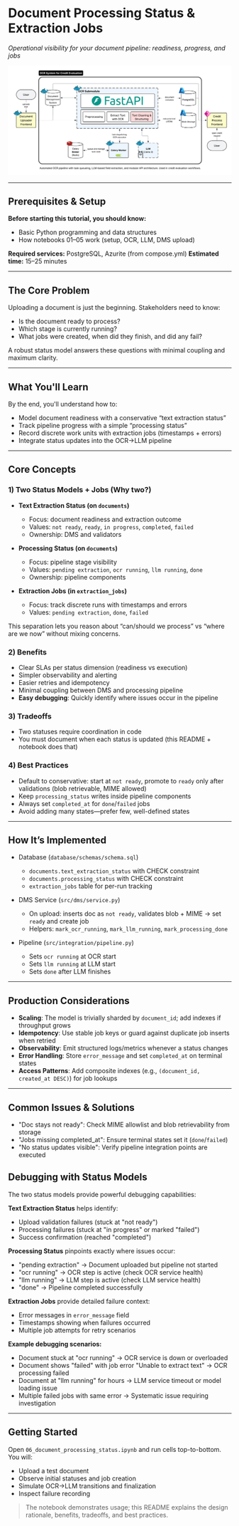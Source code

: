 # Document Processing Status & Extraction Jobs

*Operational visibility for your document pipeline: readiness, progress, and jobs*

![Processing Status](../../docs/imgs/3-llm-field-extraction.png)

---

## Prerequisites & Setup

**Before starting this tutorial, you should know:**
- Basic Python programming and data structures
- How notebooks 01–05 work (setup, OCR, LLM, DMS upload)

**Required services:** PostgreSQL, Azurite (from compose.yml)
**Estimated time:** 15–25 minutes

---

## The Core Problem

Uploading a document is just the beginning. Stakeholders need to know:
- Is the document ready to process?
- Which stage is currently running?
- What jobs were created, when did they finish, and did any fail?

A robust status model answers these questions with minimal coupling and maximum clarity.

---

## What You'll Learn

By the end, you'll understand how to:
- Model document readiness with a conservative “text extraction status”
- Track pipeline progress with a simple “processing status”
- Record discrete work units with extraction jobs (timestamps + errors)
- Integrate status updates into the OCR→LLM pipeline

---

## Core Concepts

### 1) Two Status Models + Jobs (Why two?)

- **Text Extraction Status (on `documents`)**
  - Focus: document readiness and extraction outcome
  - Values: `not ready`, `ready`, `in progress`, `completed`, `failed`
  - Ownership: DMS and validators

- **Processing Status (on `documents`)**
  - Focus: pipeline stage visibility
  - Values: `pending extraction`, `ocr running`, `llm running`, `done`
  - Ownership: pipeline components

- **Extraction Jobs (in `extraction_jobs`)**
  - Focus: track discrete runs with timestamps and errors
  - Values: `pending extraction`, `done`, `failed`

This separation lets you reason about “can/should we process” vs “where are we now” without mixing concerns.

### 2) Benefits
- Clear SLAs per status dimension (readiness vs execution)
- Simpler observability and alerting
- Easier retries and idempotency
- Minimal coupling between DMS and processing pipeline
- **Easy debugging**: Quickly identify where issues occur in the pipeline

### 3) Tradeoffs
- Two statuses require coordination in code
- You must document when each status is updated (this README + notebook does that)

### 4) Best Practices
- Default to conservative: start at `not ready`, promote to `ready` only after validations (blob retrievable, MIME allowed)
- Keep `processing_status` writes inside pipeline components
- Always set `completed_at` for `done`/`failed` jobs
- Avoid adding many states—prefer few, well-defined states

---

## How It’s Implemented

- Database (`database/schemas/schema.sql`)
  - `documents.text_extraction_status` with CHECK constraint
  - `documents.processing_status` with CHECK constraint
  - `extraction_jobs` table for per-run tracking

- DMS Service (`src/dms/service.py`)
  - On upload: inserts doc as `not ready`, validates blob + MIME → set `ready` and create job
  - Helpers: `mark_ocr_running`, `mark_llm_running`, `mark_processing_done`

- Pipeline (`src/integration/pipeline.py`)
  - Sets `ocr running` at OCR start
  - Sets `llm running` at LLM start
  - Sets `done` after LLM finishes

---

## Production Considerations

- **Scaling**: The model is trivially sharded by `document_id`; add indexes if throughput grows
- **Idempotency**: Use stable job keys or guard against duplicate job inserts when retried
- **Observability**: Emit structured logs/metrics whenever a status changes
- **Error Handling**: Store `error_message` and set `completed_at` on terminal states
- **Access Patterns**: Add composite indexes (e.g., `(document_id, created_at DESC)`) for job lookups

---

## Common Issues & Solutions

- "Doc stays not ready": Check MIME allowlist and blob retrievability from storage
- "Jobs missing completed_at": Ensure terminal states set it (`done`/`failed`)
- "No status updates visible": Verify pipeline integration points are executed

## Debugging with Status Models

The two status models provide powerful debugging capabilities:

**Text Extraction Status** helps identify:
- Upload validation failures (stuck at "not ready")
- Processing failures (stuck at "in progress" or marked "failed")
- Success confirmation (reached "completed")

**Processing Status** pinpoints exactly where issues occur:
- "pending extraction" → Document uploaded but pipeline not started
- "ocr running" → OCR step is active (check OCR service health)
- "llm running" → LLM step is active (check LLM service health)
- "done" → Pipeline completed successfully

**Extraction Jobs** provide detailed failure context:
- Error messages in `error_message` field
- Timestamps showing when failures occurred
- Multiple job attempts for retry scenarios

**Example debugging scenarios:**
- Document stuck at "ocr running" → OCR service is down or overloaded
- Document shows "failed" with job error "Unable to extract text" → OCR processing failed
- Document at "llm running" for hours → LLM service timeout or model loading issue
- Multiple failed jobs with same error → Systematic issue requiring investigation

---

## Getting Started

Open `06_document_processing_status.ipynb` and run cells top-to-bottom. You will:
- Upload a test document
- Observe initial statuses and job creation
- Simulate OCR→LLM transitions and finalization
- Inspect failure recording

> The notebook demonstrates usage; this README explains the design rationale, benefits, tradeoffs, and best practices.
